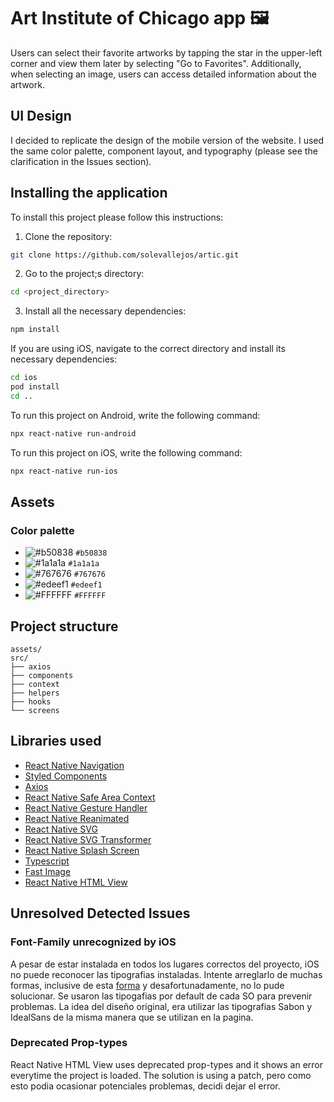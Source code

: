 # Art Institute of Chicago app 🖼️ 
Users can select their favorite artworks by tapping the star in the upper-left corner and view them later by selecting "Go to Favorites". Additionally, when selecting an image, users can access detailed information about the artwork.

## UI Design
I decided to replicate the design of the mobile version of the website. I used the same color palette, component layout, and typography (please see the clarification in the Issues section).

## Installing the application
To install this project please follow this instructions:

1. Clone the repository:
```bash
git clone https://github.com/solevallejos/artic.git
```

2. Go to the project;s directory:
```bash
cd <project_directory>
```

3. Install all the necessary dependencies:
```bash
npm install
```

If you are using iOS, navigate to the correct directory and install its necessary dependencies:
```bash
cd ios
pod install
cd ..
```
To run this project on Android, write the following command:
```bash
npx react-native run-android
```

To run this project on iOS, write the following command:
```bash
npx react-native run-ios
```

## Assets

### Color palette
- ![#b50838](https://placehold.co/15x15/b50838/b50838.png) `#b50838`
- ![#1a1a1a](https://placehold.co/15x15/1a1a1a/1a1a1a.png) `#1a1a1a`
- ![#767676](https://placehold.co/15x15/767676/767676.png) `#767676`
- ![#edeef1](https://placehold.co/15x15/edeef1/edeef1.png) `#edeef1`
- ![#FFFFFF](https://placehold.co/15x15/FFFFFF/FFFFFF.png) `#FFFFFF`


## Project structure
```
assets/
src/
├── axios
├── components
├── context
├── helpers
├── hooks
└── screens
```

## Libraries used
* [React Native Navigation](https://reactnavigation.org/docs/navigating)
* [Styled Components](https://styled-components.com/)
* [Axios](https://axios-http.com/)
* [React Native Safe Area Context](react-native-safe-area-context)
* [React Native Gesture Handler](https://docs.swmansion.com/react-native-gesture-handler/)
* [React Native Reanimated](https://docs.swmansion.com/react-native-reanimated/)
* [React Native SVG](https://github.com/software-mansion/react-native-svg)
* [React Native SVG Transformer](https://github.com/kristerkari/react-native-svg-transformer)
* [React Native Splash Screen](https://www.npmjs.com/package/react-native-splash-screen)
* [Typescript](https://www.typescriptlang.org/)
* [Fast Image](https://github.com/DylanVann/react-native-fast-image)
* [React Native HTML View](https://github.com/jsdf/react-native-htmlview)


## Unresolved Detected Issues
### Font-Family unrecognized by iOS
A pesar de estar instalada en todos los lugares correctos del proyecto, iOS no puede reconocer las tipografias instaladas. Intente arreglarlo de muchas formas, inclusive de esta [forma](https://www.pixeldock.com/blog/uifont-problem-when-using-more-than-2-custom-fonts-of-the-same-font-family/#8230) y desafortunadamente, no lo pude solucionar. Se usaron las tipogafias por default de cada SO para prevenir problemas.
La idea del diseño original, era utilizar las tipografias Sabon y IdealSans de la misma manera que se utilizan en la pagina.

### Deprecated Prop-types
React Native HTML View uses deprecated prop-types and it shows an error everytime the project is loaded. The solution is using a patch, pero como esto podia ocasionar potenciales problemas, decidi dejar el error.